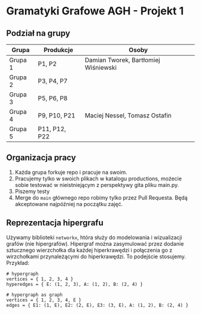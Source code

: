 # Gramatyki Grafowe AGH  - Projekt 1

## Podział na grupy

| Grupa | Produkcje | Osoby                               |
| --- | --- |---------------------------------------------|
| Grupa 1 | P1, P2 | Damian Tworek, Bartłomiej Wiśniewski |
| Grupa 2 | P3, P4, P7 |                                      |
| Grupa 3 | P5, P6, P8 |                                      |
| Grupa 4 | P9, P10, P21 | Maciej Nessel, Tomasz Ostafin         |
| Grupa 5 | P11, P12, P22 |                                      |

## Organizacja pracy

1. Każda grupa forkuje repo i pracuje na swoim.
2. Pracujemy tylko w swoich plikach w katalogu productions, możecie sobie testować w nieistniejącym z perspektywy gita pliku main.py.
3. Piszemy testy
4. Merge do `main` głównego repo robimy tylko przez Pull Requesta. Będą akceptowane najpóźniej na początku zajęć.


## Reprezentacja hipergrafu

Używamy biblioteki `networkx`, htóra służy do modelowania i wizualizacji grafów (nie hipergrafów).
Hipergraf można zasymulować przez dodanie sztucznego wierzchołka dla każdej hiperkrawędzi i połączenia go z wirzchołkami przynależącymi do hiperkrawędzi. To podejście stosujemy.  
Przykład:
```
# hypergraph
vertices = { 1, 2, 3, 4 }
hyperedges = { E: (1, 2, 3), A: (1, 2), B: (2, 4) }

# hypergraph as graph
vertices = { 1, 2, 3, 4, E }
edges = { E1: (1, E), E2: (2, E), E3: (3, E), A: (1, 2), B: (2, 4) }
```
